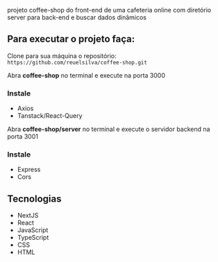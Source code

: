 <p>projeto coffee-shop do front-end de uma cafeteria online com diretório server para back-end e buscar dados dinâmicos</p>

<h2>Para executar o projeto faça:</h2>
<p>Clone para sua máquina o repositório: <code>https://github.com/reuelsilva/coffee-shop.git</code></p>
<p>Abra <strong>coffee-shop</strong> no terminal e execute na porta 3000</p>
<h3>Instale</h3>
<ul>
  <li>Axios</li>
  <li>Tanstack/React-Query</li>
</ul>
  
<p>Abra <strong>coffee-shop/server</strong> no terminal e execute o servidor backend na porta 3001</p>

<h3>Instale</h3>
<ul>
  <li>Express</li>
  <li>Cors</li>
</ul>

<h2>Tecnologias</h2>
<ul>
  <li>NextJS</li>
  <li>React</li>
  <li>JavaScript</li>
  <li>TypeScript</li>
  <li>CSS</li>
  <li>HTML</li>
</ul>

